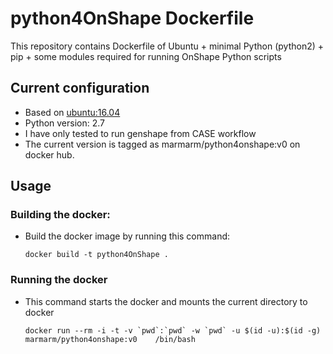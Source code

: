 python4OnShape Dockerfile
=========================

This repository contains Dockerfile of Ubuntu + minimal Python (python2) + pip + some modules required for running OnShape Python scripts

Current configuration
---------------------

-   Based on [ubuntu:16.04](https://hub.docker.com/r/library/ubuntu/)
-   Python version: 2.7
-   I have only tested to run genshape from CASE workflow
-   The current version is tagged as marmarm/python4onshape:v0 on docker hub.

Usage
-----

### Building the docker:

-   Build the docker image by running this command:

    ``` example
    docker build -t python4OnShape . 
    ```

### Running the docker

-   This command starts the docker and mounts the current directory to docker

    ``` example
    docker run --rm -i -t -v `pwd`:`pwd` -w `pwd` -u $(id -u):$(id -g) marmarm/python4onshape:v0    /bin/bash 
    ```
